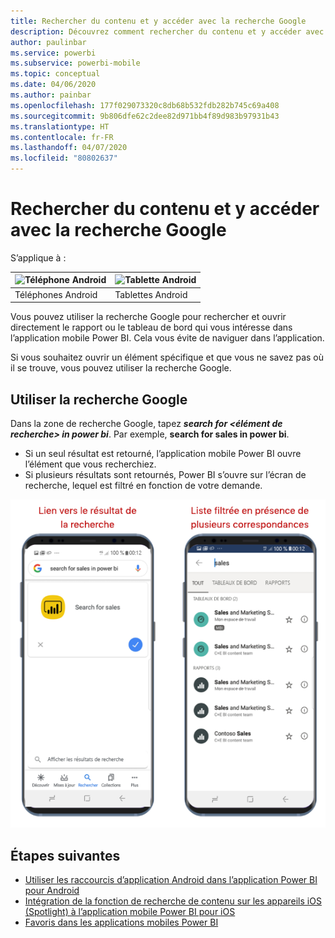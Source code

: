 ```yaml
---
title: Rechercher du contenu et y accéder avec la recherche Google
description: Découvrez comment rechercher du contenu et y accéder avec la recherche Google.
author: paulinbar
ms.service: powerbi
ms.subservice: powerbi-mobile
ms.topic: conceptual
ms.date: 04/06/2020
ms.author: painbar
ms.openlocfilehash: 177f029073320c8db68b532fdb282b745c69a408
ms.sourcegitcommit: 9b806dfe62c2dee82d971bb4f89d983b97931b43
ms.translationtype: HT
ms.contentlocale: fr-FR
ms.lasthandoff: 04/07/2020
ms.locfileid: "80802637"
---
```

# <a name="find-and-access-your-content-with-google-search"></a>Rechercher du contenu et y accéder avec la recherche Google

S’applique à :

| ![Téléphone Android](./media/mobile-app-find-access-google-search/android-logo-40-px.png) | ![Tablette Android](./media/mobile-app-find-access-google-search/android-logo-40-px.png) |
|:--- |:--- |
| Téléphones Android |Tablettes Android |

Vous pouvez utiliser la recherche Google pour rechercher et ouvrir directement le rapport ou le tableau de bord qui vous intéresse dans l’application mobile Power BI. Cela vous évite de naviguer dans l’application.

Si vous souhaitez ouvrir un élément spécifique et que vous ne savez pas où il se trouve, vous pouvez utiliser la recherche Google.

## <a name="search-using-google-search"></a>Utiliser la recherche Google

Dans la zone de recherche Google, tapez ***search for &lt;élément de recherche&gt; in power bi***. Par exemple, **search for sales in power bi**.

* Si un seul résultat est retourné, l’application mobile Power BI ouvre l’élément que vous recherchiez.
* Si plusieurs résultats sont retournés, Power BI s’ouvre sur l’écran de recherche, lequel est filtré en fonction de votre demande.

![Résultat de la recherche Google dans l’application mobile Power BI pour Android](media/mobile-app-find-access-google-search/mobile-google-search.png)

## <a name="next-steps"></a>Étapes suivantes
* [Utiliser les raccourcis d’application Android dans l’application Power BI pour Android](mobile-app-quick-access-shortcuts.md)
* [Intégration de la fonction de recherche de contenu sur les appareils iOS (Spotlight) à l’application mobile Power BI pour iOS](mobile-apps-ios-search-integration.md)
* [Favoris dans les applications mobiles Power BI](mobile-apps-favorites.md)
